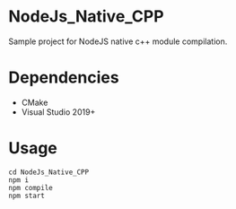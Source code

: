 # NodeJs_Native_CPP
Sample project for NodeJS native c++ module compilation.

# Dependencies
- CMake
- Visual Studio 2019+

# Usage
```git clone https://github.com/rbellek/NodeJs_Native_CPP.git
cd NodeJs_Native_CPP
npm i
npm compile
npm start
```

